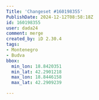 ```yaml
---
Title: 'Changeset #160198355'
PublishDate: 2024-12-12T08:58:18Z
id: 160198355
user: dada24
comment: merge
created_by: iD 2.30.4
tags:
- Montenegro
- Budva
bbox:
  min_lon: 18.8420351
  min_lat: 42.2901218
  max_lon: 18.8446158
  max_lat: 42.2909239

---
```

